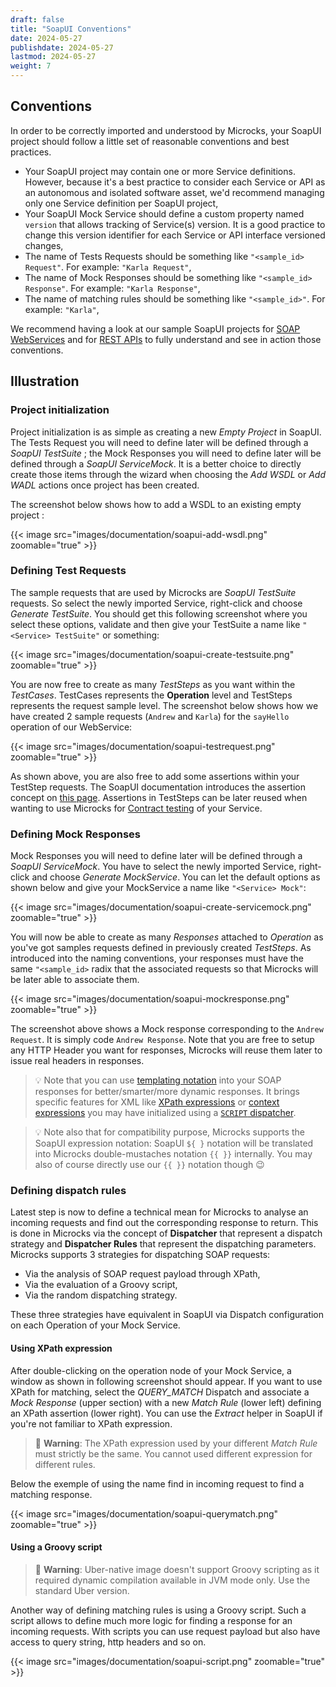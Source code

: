 ```yaml
---
draft: false
title: "SoapUI Conventions"
date: 2024-05-27
publishdate: 2024-05-27
lastmod: 2024-05-27
weight: 7
---
```


## Conventions

In order to be correctly imported and understood by Microcks, your SoapUI project should follow a little set of reasonable conventions and best practices.

* Your SoapUI project may contain one or more Service definitions. However, because it's a best practice to consider each Service or API as an autonomous and isolated software asset, we'd recommend managing only one Service definition per SoapUI project,
* Your SoapUI Mock Service should define a custom property named `version` that allows tracking of Service(s) version. It is a good practice to change this version identifier for each Service or API interface versioned changes,
* The name of Tests Requests should be something like `"<sample_id> Request"`. For example: `"Karla Request"`,
* The name of Mock Responses should be something like `"<sample_id> Response"`. For example: `"Karla Response"`,
* The name of matching rules should be something like `"<sample_id>"`. For example: `"Karla"`,

We recommend having a look at our sample SoapUI projects for [SOAP WebServices](https://raw.githubusercontent.com/microcks/microcks/master/samples/HelloService-soapui-project.xml) and for [REST APIs](https://raw.githubusercontent.com/microcks/microcks/master/samples/HelloAPI-soapui-project.xml) to fully understand and see in action those conventions.

## Illustration

### Project initialization

Project initialization is as simple as creating a new *Empty Project* in SoapUI. The Tests Request you will need to define later will be defined through a *SoapUI TestSuite* ; the Mock Responses you will need to define later will be defined through a *SoapUI ServiceMock*. It is a better choice to directly create those items through the wizard when choosing the *Add WSDL* or *Add WADL* actions once project has been created.

The screenshot below shows how to add a WSDL to an existing empty project :

{{< image src="images/documentation/soapui-add-wsdl.png" zoomable="true" >}}

### Defining Test Requests

The sample requests that are used by Microcks are *SoapUI TestSuite* requests. So select the newly imported Service, right-click and choose *Generate TestSuite*. You should get this following screenshot where you select these options, validate and then give your TestSuite a name like `"<Service> TestSuite"` or something:

{{< image src="images/documentation/soapui-create-testsuite.png" zoomable="true" >}}

You are now free to create as many *TestSteps* as you want within the *TestCases*. TestCases represents the **Operation** level and TestSteps represents the request sample level. The screenshot below shows how we have created 2 sample requests (`Andrew` and `Karla`) for the `sayHello` operation of our WebService:

{{< image src="images/documentation/soapui-testrequest.png" zoomable="true" >}}

As shown above, you are also free to add some assertions within your TestStep requests. The SoapUI documentation introduces the assertion concept on [this page](https://www.soapui.org/functional-testing/assertion-teststep.html). Assertions in TestSteps can be later reused when wanting to use Microcks for [Contract testing](../tests) of your Service.

### Defining Mock Responses

Mock Responses you will need to define later will be defined through a *SoapUI ServiceMock*. You have to select the newly imported Service, right-click and choose *Generate MockService*. You can let the default options as shown below and give your MockService a name like `"<Service> Mock"`:

{{< image src="images/documentation/soapui-create-servicemock.png" zoomable="true" >}}

You will now be able to create as many *Responses* attached to *Operation* as you've got samples requests defined in previously created *TestSteps*. As introduced into the naming conventions, your responses must have the same `"<sample_id>` radix that the associated requests so that Microcks will be later able to associate them.

{{< image src="images/documentation/soapui-mockresponse.png" zoomable="true" >}}

The screenshot above shows a Mock response corresponding to the `Andrew Request`. It is simply code `Andrew Response`. Note that you are free to setup any HTTP Header you want for responses, Microcks will reuse them later to issue real headers in responses.

> 💡 Note that you can use [templating notation](/documentation/references/templates) into your SOAP responses for better/smarter/more dynamic responses. It brings specific features for XML like [XPath expressions](/documentation/references/templates/#xml-body-xpath-expression) or [context expressions](/documentation/references/templates/#context-expression) you may have initialized using a [`SCRIPT` dispatcher](/documentation/references/explanations/dispatching/#script-dispatcher).

> 💡 Note also that for compatibility purpose, Microcks supports the SoapUI expression notation: SoapUI `${ }` notation will be translated into Microcks double-mustaches notation `{{ }}` internally. You may also of course directly use our `{{ }}` notation though 😉

### Defining dispatch rules

Latest step is now to define a technical mean for Microcks to analyse an incoming requests and find out the corresponding response to return. This is done in Microcks via the concept of **Dispatcher** that represent a dispatch strategy and **Dispatcher Rules** that represent the dispatching parameters. Microcks supports 3 strategies for dispatching SOAP requests:

* Via the analysis of SOAP request payload through XPath,
* Via the evaluation of a Groovy script,
* Via the random dispatching strategy.

These three strategies have equivalent in SoapUI via Dispatch configuration on each Operation of your Mock Service.

#### Using XPath expression

After double-clicking on the operation node of your Mock Service, a window as shown in following screenshot should appear. If you want to use XPath for matching, select the *QUERY_MATCH* Dispatch and associate a *Mock Response* (upper section) with a new *Match Rule* (lower left) defining an XPath assertion (lower right). You can use the *Extract* helper in SoapUI if you're not familiar to XPath expression.

> 🚨 **Warning**: The XPath expression used by your different *Match Rule* must strictly be the same. You cannot used different expression for different rules.

Below the exemple of using the name find in incoming request to find a matching response.

{{< image src="images/documentation/soapui-querymatch.png" zoomable="true" >}}

#### Using a Groovy script

> 🚨 **Warning**: Uber-native image doesn't support Groovy scripting as it required dynamic compilation available in JVM mode only. Use the standard Uber version.

Another way of defining matching rules is using a Groovy script. Such a script allows to define much more logic for finding a response for an incoming requests. With scripts you can use request payload but also have access to query string, http headers and so on.

{{< image src="images/documentation/soapui-script.png" zoomable="true" >}}
